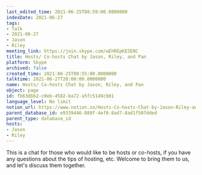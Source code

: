 ```yaml
---
last_edited_time: 2021-06-25T08:59:00.0000000
indexDate: 2021-06-27
tags:
- Talk
- 2021-06-27
- Jason
- Riley
meeting_link: https://join.skype.com/wEhREpKESENC
title: Hosts/ Co-hosts Chat by Jason, Riley, and Pan
platform: Skype
archived: false
created_time: 2021-06-25T08:55:00.0000000
talktime: 2021-06-27T20:00:00.0000000
name: Hosts/ Co-hosts Chat by Jason, Riley, and Pan
object: page
id: fb63dbb2-c0eb-4582-ba72-a5fc5149cb01
language_level: No limit
notion_url: https://www.notion.so/Hosts-Co-hosts-Chat-by-Jason-Riley-and-Pan-fb63dbb2c0eb4582ba72a5fc5149cb01
parent_database_id: e9339446-880f-4ef0-8ad7-8ad1f507dded
parent_type: database_id
hosts:
- Jason
- Riley
---
```


This is a chat for those who would like to be hosts or co-hosts, if you have any questions about the tips of hosting, etc. Welcome to bring them to us, and let's discuss them together.

